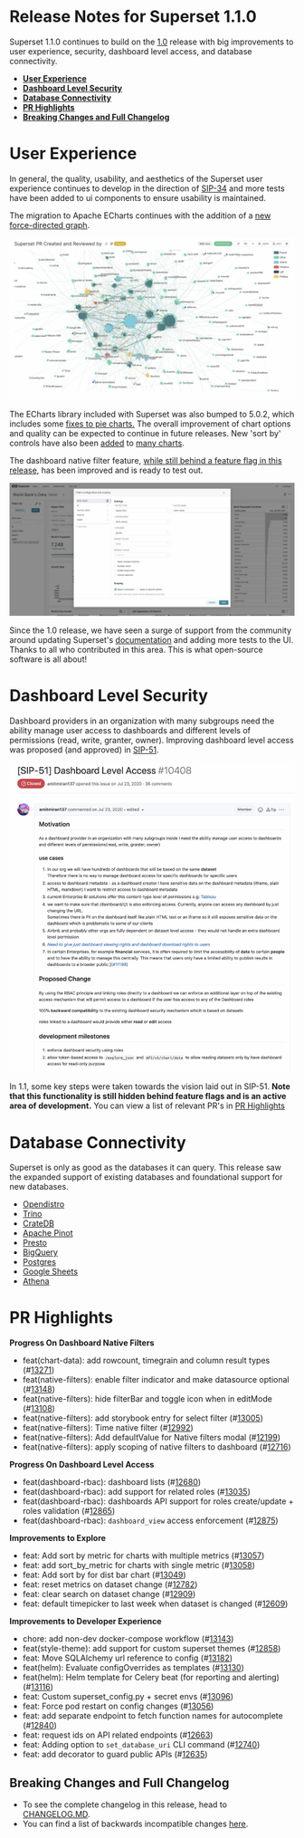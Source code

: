 <!--
Licensed to the Apache Software Foundation (ASF) under one
or more contributor license agreements.  See the NOTICE file
distributed with this work for additional information
regarding copyright ownership.  The ASF licenses this file
to you under the Apache License, Version 2.0 (the
"License"); you may not use this file except in compliance
with the License.  You may obtain a copy of the License at

  http://www.apache.org/licenses/LICENSE-2.0

Unless required by applicable law or agreed to in writing,
software distributed under the License is distributed on an
"AS IS" BASIS, WITHOUT WARRANTIES OR CONDITIONS OF ANY
KIND, either express or implied.  See the License for the
specific language governing permissions and limitations
under the License.
-->

# Release Notes for Superset 1.1.0

Superset 1.1.0 continues to build on the [1.0](https://github.com/apache/superset/blob/master/RELEASING/release-notes-1-0/README.md) release with big improvements to user experience, security, dashboard level access, and database connectivity.

- [**User Experience**](#user-experience)
- [**Dashboard Level Security**](#dashboard-level-security)
- [**Database Connectivity**](#database-connectivity)
- [**PR Highlights**](#pr-highlights)
- [**Breaking Changes and Full Changelog**](#breaking-changes-and-full-changelog)

# User Experience

In general, the quality, usability, and aesthetics of the Superset user experience continues to develop in the direction of [SIP-34](https://github.com/apache/superset/issues/8976) and more tests have been added to ui components to ensure usability is maintained.

The migration to Apache ECharts continues with the addition of a [new force-directed graph](https://github.com/apache/superset/pull/13111).

![Force Directed Graph](media/force_directed_graph.jpg)

The ECharts library included with Superset was also bumped to 5.0.2, which includes some [fixes to pie charts.](https://github.com/apache/superset/pull/13052) The overall improvement of chart options and quality can be expected to continue in future releases. New 'sort by' controls have also been [added](https://github.com/apache/superset/pull/13049) to [many charts](https://github.com/apache/superset/pull/13057).

The dashboard native filter feature, [while still behind a feature flag in this release,](https://github.com/apache/superset/blob/master/RELEASING/release-notes-1-0/README.md#feature-flags) has been improved and is ready to test out.

![Native Filter](media/native_filters.jpg)

Since the 1.0 release, we have seen a surge of support from the community around updating Superset's [documentation](https://superset.apache.org/docs/intro) and adding more tests to the UI. Thanks to all who contributed in this area. This is what open-source software is all about!

# Dashboard Level Security

Dashboard providers in an organization with many subgroups need the ability manage user access to dashboards and different levels of permissions (read, write, granter, owner). Improving dashboard level access was proposed (and approved) in [SIP-51](https://github.com/apache/superset/issues/10408).

![SIP 51](media/sip_51.jpg)

In 1.1, some key steps were taken towards the vision laid out in SIP-51. **Note that this functionality is still hidden behind feature flags and is an active area of development.** You can view a list of relevant PR's in [PR Highlights](#pr-highlights)


# Database Connectivity

Superset is only as good as the databases it can query. This release saw the expanded support of existing databases and foundational support for new databases.

- [Opendistro](https://github.com/apache/superset/pull/12602)
- [Trino](https://github.com/apache/superset/pull/13105)
- [CrateDB](https://github.com/apache/superset/pull/13152/files)
- [Apache Pinot](https://github.com/apache/superset/pull/13163)
- [Presto](https://github.com/apache/superset/pull/13214)
- [BigQuery](https://github.com/apache/superset/pull/12581)
- [Postgres](https://github.com/apache/superset/pull/11720)
- [Google Sheets](https://github.com/apache/superset/pull/13185)
- [Athena](https://github.com/apache/superset/pull/13201)

# PR Highlights

**Progress On Dashboard Native Filters**

- feat(chart-data): add rowcount, timegrain and column result types (#[13271](https://github.com/apache/superset/pull/13271))
- feat(native-filters): enable filter indicator and make datasource optional (#[13148](https://github.com/apache/superset/pull/13148))
- feat(native-filters): hide filterBar and toggle icon when in editMode (#[13108](https://github.com/apache/superset/pull/13108))
- feat(native-filters): add storybook entry for select filter (#[13005](https://github.com/apache/superset/pull/13005))
- feat(native-filters): Time native filter (#[12992](https://github.com/apache/superset/pull/12992))
- feat(native-filters): Add defaultValue for Native filters modal (#[12199](https://github.com/apache/superset/pull/12199))
- feat(native-filters): apply scoping of native filters to dashboard (#[12716](https://github.com/apache/superset/pull/12716))

**Progress On Dashboard Level Access**

- feat(dashboard-rbac): dashboard lists (#[12680](https://github.com/apache/superset/pull/12680))
- feat(dashboard-rbac): add support for related roles (#[13035](https://github.com/apache/superset/pull/13035))
- feat(dashboard-rbac): dashboards API support for roles create/update + roles validation (#[12865](https://github.com/apache/superset/pull/12865))
- feat(dashboard-rbac): `dashboard_view` access enforcement (#[12875](https://github.com/apache/superset/pull/12875))

**Improvements to Explore**

- feat: Add sort by metric for charts with multiple metrics (#[13057](https://github.com/apache/superset/pull/13057))
- feat: add sort_by_metric for charts with single metric (#[13058](https://github.com/apache/superset/pull/13058))
- feat: Add sort by for dist bar chart (#[13049](https://github.com/apache/superset/pull/13049))
- feat: reset metrics on dataset change (#[12782](https://github.com/apache/superset/pull/12782))
- feat: clear search on dataset change (#[12909](https://github.com/apache/superset/pull/12909))
- feat: default timepicker to last week when dataset is changed (#[12609](https://github.com/apache/superset/pull/12609))

**Improvements to Developer Experience**

- chore: add non-dev docker-compose workflow (#[13143](https://github.com/apache/superset/pull/13143))
- feat(style-theme): add support for custom superset themes (#[12858](https://github.com/apache/superset/pull/12858))
- feat: Move SQLAlchemy url reference to config (#[13182](https://github.com/apache/superset/pull/13182))
- feat(helm): Evaluate configOverrides as templates (#[13130](https://github.com/apache/superset/pull/13130))
- feat(helm): Helm template for Celery beat (for reporting and alerting) (#[13116](https://github.com/apache/superset/pull/13116))
- feat: Custom superset_config.py + secret envs (#[13096](https://github.com/apache/superset/pull/13096))
- feat: Force pod restart on config changes (#[13056](https://github.com/apache/superset/pull/13056))
- feat: add separate endpoint to fetch function names for autocomplete (#[12840](https://github.com/apache/superset/pull/12840))
- feat: request ids on API related endpoints (#[12663](https://github.com/apache/superset/pull/12663))
- feat: Adding option to `set_database_uri` CLI command (#[12740](https://github.com/apache/superset/pull/12740))
- feat: add decorator to guard public APIs (#[12635](https://github.com/apache/superset/pull/12635))

## Breaking Changes and Full Changelog

- To see the complete changelog in this release, head to [CHANGELOG.MD](https://github.com/apache/superset/blob/master/CHANGELOG.md).
- You can find a list of backwards incompatible changes [here](https://github.com/apache/superset/blob/3d103e66fcaee42a6b4a42b2638e13d5e2208c3b/UPDATING.md).
